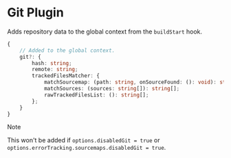 # Git Plugin <!-- #omit in toc -->

Adds repository data to the global context from the `buildStart` hook.

```typescript
{
    // Added to the global context.
    git?: {
        hash: string;
        remote: string;
        trackedFilesMatcher: {
            matchSourcemap: (path: string, onSourceFound: (): void): string[];
            matchSources: (sources: string[]): string[];
            rawTrackedFilesList: (): string[];
        };
    }
}
```

> [!NOTE]
> This won't be added if `options.disabledGit = true` or `options.errorTracking.sourcemaps.disabledGit = true`.
